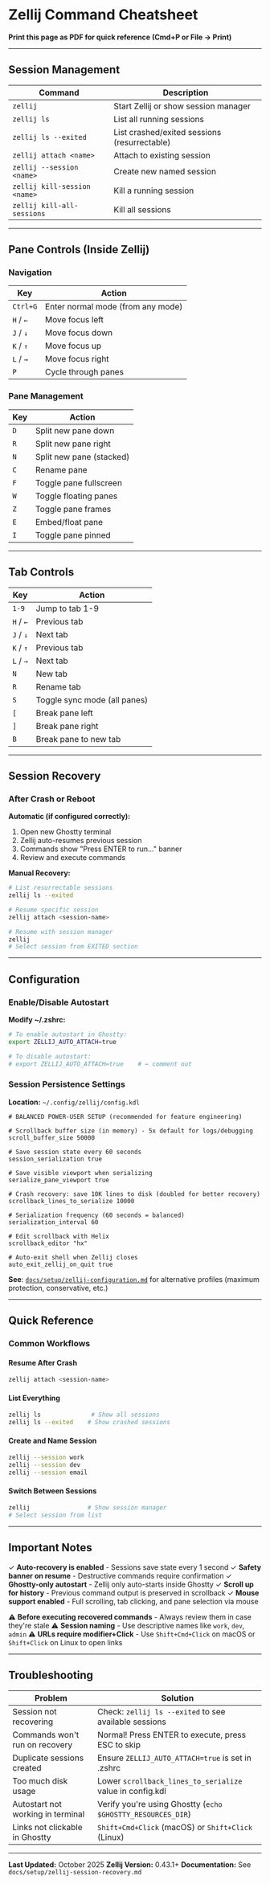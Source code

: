 # Zellij Command Cheatsheet

**Print this page as PDF for quick reference (Cmd+P or File → Print)**

______________________________________________________________________

## Session Management

| Command                      | Description                                  |
| ---------------------------- | -------------------------------------------- |
| `zellij`                     | Start Zellij or show session manager         |
| `zellij ls`                  | List all running sessions                    |
| `zellij ls --exited`         | List crashed/exited sessions (resurrectable) |
| `zellij attach <name>`       | Attach to existing session                   |
| `zellij --session <name>`    | Create new named session                     |
| `zellij kill-session <name>` | Kill a running session                       |
| `zellij kill-all-sessions`   | Kill all sessions                            |

______________________________________________________________________

## Pane Controls (Inside Zellij)

### Navigation

| Key       | Action                            |
| --------- | --------------------------------- |
| `Ctrl+G`  | Enter normal mode (from any mode) |
| `H` / `←` | Move focus left                   |
| `J` / `↓` | Move focus down                   |
| `K` / `↑` | Move focus up                     |
| `L` / `→` | Move focus right                  |
| `P`       | Cycle through panes               |

### Pane Management

| Key | Action                   |
| --- | ------------------------ |
| `D` | Split new pane down      |
| `R` | Split new pane right     |
| `N` | Split new pane (stacked) |
| `C` | Rename pane              |
| `F` | Toggle pane fullscreen   |
| `W` | Toggle floating panes    |
| `Z` | Toggle pane frames       |
| `E` | Embed/float pane         |
| `I` | Toggle pane pinned       |

______________________________________________________________________

## Tab Controls

| Key       | Action                       |
| --------- | ---------------------------- |
| `1-9`     | Jump to tab 1-9              |
| `H` / `←` | Previous tab                 |
| `J` / `↓` | Next tab                     |
| `K` / `↑` | Previous tab                 |
| `L` / `→` | Next tab                     |
| `N`       | New tab                      |
| `R`       | Rename tab                   |
| `S`       | Toggle sync mode (all panes) |
| `[`       | Break pane left              |
| `]`       | Break pane right             |
| `B`       | Break pane to new tab        |

______________________________________________________________________

## Session Recovery

### After Crash or Reboot

**Automatic (if configured correctly):**

1. Open new Ghostty terminal
1. Zellij auto-resumes previous session
1. Commands show "Press ENTER to run..." banner
1. Review and execute commands

**Manual Recovery:**

```bash
# List resurrectable sessions
zellij ls --exited

# Resume specific session
zellij attach <session-name>

# Resume with session manager
zellij
# Select session from EXITED section
```

______________________________________________________________________

## Configuration

### Enable/Disable Autostart

**Modify ~/.zshrc:**

```zsh
# To enable autostart in Ghostty:
export ZELLIJ_AUTO_ATTACH=true

# To disable autostart:
# export ZELLIJ_AUTO_ATTACH=true    # ← comment out
```

### Session Persistence Settings

**Location:** `~/.config/zellij/config.kdl`

```kdl
# BALANCED POWER-USER SETUP (recommended for feature engineering)

# Scrollback buffer size (in memory) - 5x default for logs/debugging
scroll_buffer_size 50000

# Save session state every 60 seconds
session_serialization true

# Save visible viewport when serializing
serialize_pane_viewport true

# Crash recovery: save 10K lines to disk (doubled for better recovery)
scrollback_lines_to_serialize 10000

# Serialization frequency (60 seconds = balanced)
serialization_interval 60

# Edit scrollback with Helix
scrollback_editor "hx"

# Auto-exit shell when Zellij closes
auto_exit_zellij_on_quit true
```

**See**: [`docs/setup/zellij-configuration.md`](zellij-configuration.md) for alternative profiles (maximum protection, conservative, etc.)

______________________________________________________________________

## Quick Reference

### Common Workflows

#### Resume After Crash

```bash
zellij attach <session-name>
```

#### List Everything

```bash
zellij ls              # Show all sessions
zellij ls --exited    # Show crashed sessions
```

#### Create and Name Session

```bash
zellij --session work
zellij --session dev
zellij --session email
```

#### Switch Between Sessions

```bash
zellij                # Show session manager
# Select session from list
```

______________________________________________________________________

## Important Notes

✓ **Auto-recovery is enabled** - Sessions save state every 1 second
✓ **Safety banner on resume** - Destructive commands require confirmation
✓ **Ghostty-only autostart** - Zellij only auto-starts inside Ghostty
✓ **Scroll up for history** - Previous command output is preserved in scrollback
✓ **Mouse support enabled** - Full scrolling, tab clicking, and pane selection via mouse

⚠️ **Before executing recovered commands** - Always review them in case they're stale
⚠️ **Session naming** - Use descriptive names like `work`, `dev`, `admin`
⚠️ **URLs require modifier+Click** - Use `Shift+Cmd+Click` on macOS or `Shift+Click` on Linux to open links

______________________________________________________________________

## Troubleshooting

| Problem                           | Solution                                                    |
| --------------------------------- | ----------------------------------------------------------- |
| Session not recovering            | Check: `zellij ls --exited` to see available sessions       |
| Commands won't run on recovery    | Normal! Press ENTER to execute, press ESC to skip           |
| Duplicate sessions created        | Ensure `ZELLIJ_AUTO_ATTACH=true` is set in .zshrc           |
| Too much disk usage               | Lower `scrollback_lines_to_serialize` value in config.kdl   |
| Autostart not working in terminal | Verify you're using Ghostty (`echo $GHOSTTY_RESOURCES_DIR`) |
| Links not clickable in Ghostty    | `Shift+Cmd+Click` (macOS) or `Shift+Click` (Linux)          |

______________________________________________________________________

**Last Updated:** October 2025
**Zellij Version:** 0.43.1+
**Documentation:** See `docs/setup/zellij-session-recovery.md`
